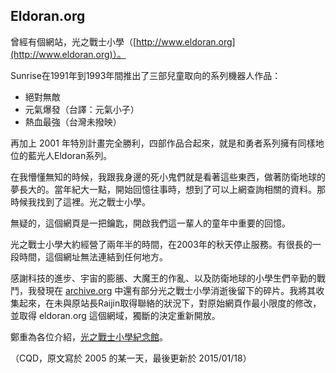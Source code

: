 ## Eldoran.org
曾經有個網站，光之戰士小學（[http://www.eldoran.org](http://www.eldoran.org)）。

Sunrise在1991年到1993年間推出了三部兒童取向的系列機器人作品：

- 絕對無敵
- 元氣爆發（台譯：元氣小子）
- 熱血最強（台灣未撥映）

再加上 2001 年特別計畫完全勝利，四部作品合起來，就是和勇者系列擁有同樣地位的藍光人Eldoran系列。

在我懵懂無知的時候，我跟我身邊的死小鬼們就是看著這些東西，做著防衛地球的夢長大的。當年紀大一點，開始回憶往事時，想到了可以上網查詢相關的資料。那時候我找到了這裡。光之戰士小學。

無疑的，這個網頁是一把鑰匙，開啟我們這一輩人的童年中重要的回憶。

光之戰士小學大約經營了兩年半的時間，在2003年的秋天停止服務。有很長的一段時間，這個網址無法連結到任何地方。

感謝科技的進步、宇宙的膨脹、大魔王的作亂、以及防衛地球的小學生們辛勤的戰鬥，我發現在 [archive.org](http://www.archive.org) 中還有部分光之戰士小學消逝後留下的碎片。我將其收集起來，在未與原站長Raijin取得聯絡的狀況下，對原始網頁作最小限度的修改，並取得 eldoran.org 這個網域，獨斷的決定重新開放。

鄭重為各位介紹，[光之戰士小學紀念館](http://eldoran.org/index0.htm)。

（CQD，原文寫於 2005 的某一天，最後更新於 2015/01/18）